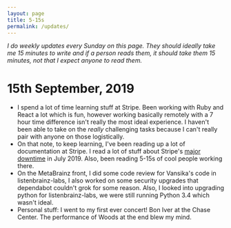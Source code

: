 ```yaml
---
layout: page
title: 5-15s
permalink: /updates/
---
```


*I do weekly updates every Sunday on this page. They should ideally take me 15 minutes to write and if a person reads them, it should take them 15 minutes, not that I expect anyone to read them.*

# 15th September, 2019

* I spend a lot of time learning stuff at Stripe. Been working with Ruby
and React a lot which is fun, however working basically remotely with a
7 hour time difference isn't really the most ideal experience. I haven't
been able to take on the *really* challenging tasks because I can't
really pair with anyone on those logistically.
* On that note, to keep learning, I've been reading up a lot of documentation
at Stripe. I read a lot of stuff about Stripe's [major downtime](https://stripe.com/rcas/2019-07-10)
in July 2019. Also, been reading 5-15s of cool people working there.
* On the MetaBrainz front, I did some code review for Vansika's code in listenbrainz-labs,
I also worked on some security upgrades that dependabot couldn't grok for some reason.
Also, I looked into upgrading python for listenbrainz-labs, we were still running Python 3.4
which wasn't ideal.
* Personal stuff: I went to my first ever concert! Bon Iver at the Chase Center. The performance
of Woods at the end blew my mind.
